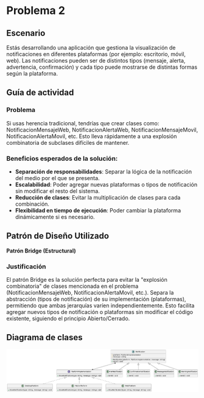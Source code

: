 # Problema 2

## Escenario
Estás desarrollando una aplicación que gestiona la visualización de notificaciones en diferentes plataformas (por ejemplo: escritorio, móvil, web). Las notificaciones pueden ser de distintos tipos (mensaje, alerta, advertencia, confirmación) y cada tipo puede mostrarse de distintas formas según la plataforma.

## Guía de actividad
### Problema
Si usas herencia tradicional, tendrías que crear clases como: NotificacionMensajeWeb, NotificacionAlertaWeb, NotificacionMensajeMovil, NotificacionAlertaMovil, etc. Esto lleva rápidamente a una explosión combinatoria de subclases difíciles de mantener.

### Beneficios esperados de la solución:
- **Separación de responsabilidades**: Separar la lógica de la notificación del medio por el que se presenta.
- **Escalabilidad**: Poder agregar nuevas plataformas o tipos de notificación sin modificar el resto del sistema.
- **Reducción de clases**: Evitar la multiplicación de clases para cada combinación.
- **Flexibilidad en tiempo de ejecución**: Poder cambiar la plataforma dinámicamente si es necesario.
## Patrón de Diseño Utilizado

**Patrón Bridge (Estructural)**

### Justificación
El patrón Bridge es la solución perfecta para evitar la "explosión combinatoria" de clases mencionada en el problema (NotificacionMensajeWeb, NotificacionAlertaMovil, etc.). Separa la abstracción (tipos de notificación) de su implementación (plataformas), permitiendo que ambas jerarquías varíen independientemente. Esto facilita agregar nuevos tipos de notificación o plataformas sin modificar el código existente, siguiendo el principio Abierto/Cerrado.

## Diagrama de clases

![alt text](bridge.png)